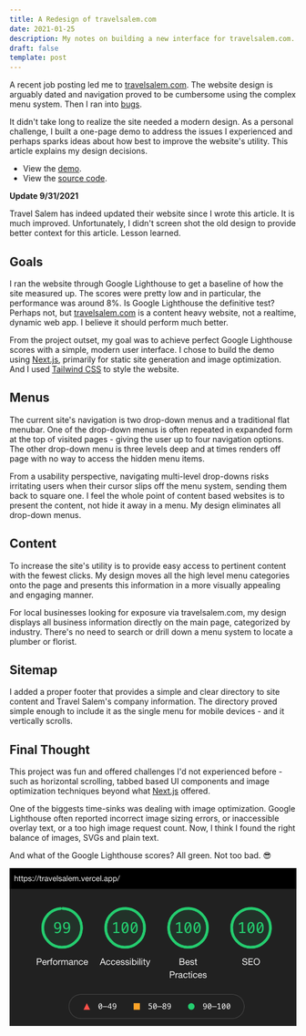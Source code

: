 ```yaml
---
title: A Redesign of travelsalem.com
date: 2021-01-25
description: My notes on building a new interface for travelsalem.com.
draft: false
template: post
---
```


<!-- intro -->

A recent job posting led me to [travelsalem.com](https://travelsalem.com). The
website design is arguably dated and navigation proved to be cumbersome using
the complex menu system. Then I ran into
[bugs](https://github.com/dtjv/travelsalem.com/tree/main/screenshots).

It didn't take long to realize the site needed a modern design. As a personal
challenge, I built a one-page demo to address the issues I experienced and
perhaps sparks ideas about how best to improve the website's utility. This
article explains my design decisions.

<!-- intro -->

- View the [demo](https://travelsalem.vercel.app).
- View the [source code](https://github.com/dtjv/travelsalem.com).

**Update 9/31/2021**

Travel Salem has indeed updated their website since I wrote this article. It is
much improved. Unfortunately, I didn't screen shot the old design to provide
better context for this article. Lesson learned.

## Goals

I ran the website through Google Lighthouse to get a baseline of how the site
measured up. The scores were pretty low and in particular, the performance was
around 8%. Is Google Lighthouse the definitive test? Perhaps not, but
[travelsalem.com](https://travelsalem.com) is a content heavy website, not a
realtime, dynamic web app. I believe it should perform much better.

From the project outset, my goal was to achieve perfect Google Lighthouse scores
with a simple, modern user interface. I chose to build the demo using
[Next.js](https://nextjs.org), primarily for static site generation and image
optimization. And I used [Tailwind CSS](https://tailwindcss.com) to style the
website.

## Menus

The current site's navigation is two drop-down menus and a traditional flat
menubar. One of the drop-down menus is often repeated in expanded form at the
top of visited pages - giving the user up to four navigation options. The other
drop-down menu is three levels deep and at times renders off page with no way to
access the hidden menu items.

From a usability perspective, navigating multi-level drop-downs risks irritating
users when their cursor slips off the menu system, sending them back to square
one. I feel the whole point of content based websites is to present the content,
not hide it away in a menu. My design eliminates all drop-down menus.

## Content

To increase the site's utility is to provide easy access to pertinent content
with the fewest clicks. My design moves all the high level menu categories onto
the page and presents this information in a more visually appealing and engaging
manner.

For local businesses looking for exposure via travelsalem.com, my design
displays all business information directly on the main page, categorized by
industry. There's no need to search or drill down a menu system to locate a
plumber or florist.

## Sitemap

I added a proper footer that provides a simple and clear directory to site
content and Travel Salem's company information. The directory proved simple
enough to include it as the single menu for mobile devices - and it vertically
scrolls.

## Final Thought

This project was fun and offered challenges I'd not experienced before - such as
horizontal scrolling, tabbed based UI components and image optimization
techniques beyond what [Next.js](https://nextjs.org) offered.

One of the biggests time-sinks was dealing with image optimization. Google
Lighthouse often reported incorrect image sizing errors, or inaccessible overlay
text, or a too high image request count. Now, I think I found the right balance
of images, SVGs and plain text.

And what of the Google Lighthouse scores? All green. Not too bad. 😎

![pic](..//images/2021-01-25-lighthouse.png)
